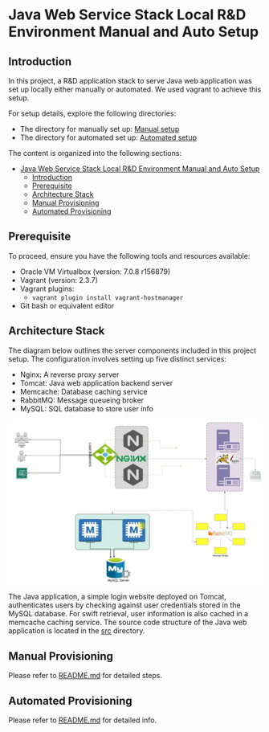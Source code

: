 # Java Web Service Stack Local R&D Environment Manual and Auto Setup

## Introduction
In this project, a R&D application stack to serve Java web application was set up locally either manually or automated. We used vagrant to achieve this setup.

For setup details, explore the following directories:

- The directory for manually set up: [Manual setup](vagrant/manual)
- The directory for automated set up: [Automated setup](vagrant/auto)

The content is organized into the following sections:

- [Java Web Service Stack Local R\&D Environment Manual and Auto Setup](#java-web-service-stack-local-rd-environment-manual-and-auto-setup)
  - [Introduction](#introduction)
  - [Prerequisite](#prerequisite)
  - [Architecture Stack](#architecture-stack)
  - [Manual Provisioning](#manual-provisioning)
  - [Automated Provisioning](#automated-provisioning)

## Prerequisite

To proceed, ensure you have the following tools and resources available:

- Oracle VM Virtualbox (version: 7.0.8 r156879)
- Vagrant (version: 2.3.7)
- Vagrant plugins:
  - ```vagrant plugin install vagrant-hostmanager```
- Git bash or equivalent editor

## Architecture Stack
The diagram below outlines the server components included in this project setup. The configuration involves setting up five distinct services:



- Nginx: A reverse proxy server
- Tomcat: Java web application backend server
- Memcache: Database caching service
- RabbitMQ: Message queueing broker
- MySQL: SQL database to store user info

![Architecture Stack](images/architecture-stack.png)


The Java application, a simple login website deployed on Tomcat, authenticates users by checking against user credentials stored in the MySQL database. For swift retrieval, user information is also cached in a memcache caching service. The source code structure of the Java web application is located in the [src](src) directory.

## Manual Provisioning
Please refer to [README.md](vagrant/manual/README.md) for detailed steps.

## Automated Provisioning
Please refer to [README.md](vagrant/auto/README.md) for detailed info.

